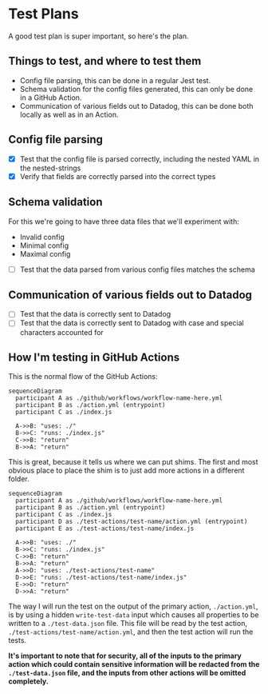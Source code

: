 # Test Plans

A good test plan is super important, so here's the plan.

## Things to test, and where to test them

- Config file parsing, this can be done in a regular Jest test.
- Schema validation for the config files generated, this can only be done in a GitHub Action.
- Communication of various fields out to Datadog, this can be done both locally as well as in an Action.

## Config file parsing

- [x] Test that the config file is parsed correctly, including the nested YAML in the nested-strings
- [x] Verify that fields are correctly parsed into the correct types

## Schema validation

For this we're going to have three data files that we'll experiment with:

- Invalid config
- Minimal config
- Maximal config

- [ ] Test that the data parsed from various config files matches the schema

## Communication of various fields out to Datadog

- [ ] Test that the data is correctly sent to Datadog
- [ ] Test that the data is correctly sent to Datadog with case and special characters accounted for

## How I'm testing in GitHub Actions

This is the normal flow of the GitHub Actions:

```mermaid
sequenceDiagram
  participant A as ./github/workflows/workflow-name-here.yml
  participant B as ./action.yml (entrypoint)
  participant C as ./index.js

  A->>B: "uses: ./"
  B->>C: "runs: ./index.js"
  C->>B: "return"
  B->>A: "return"
```

This is great, because it tells us where we can put shims. The first and most obvious place to place the shim is to just add more actions in a different folder.

```mermaid
sequenceDiagram
  participant A as ./github/workflows/workflow-name-here.yml
  participant B as ./action.yml (entrypoint)
  participant C as ./index.js
  participant D as ./test-actions/test-name/action.yml (entrypoint)
  participant E as ./test-actions/test-name/index.js

  A->>B: "uses: ./"
  B->>C: "runs: ./index.js"
  C->>B: "return"
  B->>A: "return"
  A->>D: "uses: ./test-actions/test-name"
  D->>E: "runs: ./test-actions/test-name/index.js"
  E->>D: "return"
  D->>A: "return"
```

The way I will run the test on the output of the primary action, `./action.yml`, is by using a hidden `write-test-data` input which causes all properties to be written to a `./test-data.json` file. This file will be read by the test action, `./test-actions/test-name/action.yml`, and then the test action will run the tests.

**It's important to note that for security, all of the inputs to the primary action which could contain sensitive information will be redacted from the `./test-data.json` file, and the inputs from other actions will be omitted completely.**
